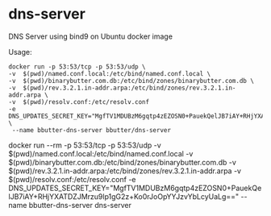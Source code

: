 # dns-server
DNS Server using bind9 on Ubuntu docker image

Usage:

```
docker run -p 53:53/tcp -p 53:53/udp \
-v  $(pwd)/named.conf.local:/etc/bind/named.conf.local \
-v  $(pwd)/binarybutter.com.db:/etc/bind/zones/binarybutter.com.db \
-v  $(pwd)/rev.3.2.1.in-addr.arpa:/etc/bind/zones/rev.3.2.1.in-addr.arpa \
-v  $(pwd)/resolv.conf:/etc/resolv.conf
-e DNS_UPDATES_SECRET_KEY="MgfTV1MDUBzM6gqtp4zEZOSN0+PauekQelJB7iAY+RHjYXATDZJMrzu9lp1gG2z+Ko0rJoOpYYJzvYbLcyUaLg==" \
 --name bbutter-dns-server bbutter/dns-server
 ```


docker run --rm -p 53:53/tcp -p 53:53/udp -v $(pwd)/named.conf.local:/etc/bind/named.conf.local -v  $(pwd)/binarybutter.com.db:/etc/bind/zones/binarybutter.com.db -v $(pwd)/rev.3.2.1.in-addr.arpa:/etc/bind/zones/rev.3.2.1.in-addr.arpa -v  $(pwd)/resolv.conf:/etc/resolv.conf -e DNS_UPDATES_SECRET_KEY="MgfTV1MDUBzM6gqtp4zEZOSN0+PauekQelJB7iAY+RHjYXATDZJMrzu9lp1gG2z+Ko0rJoOpYYJzvYbLcyUaLg==" --name bbutter-dns-server dns-server

